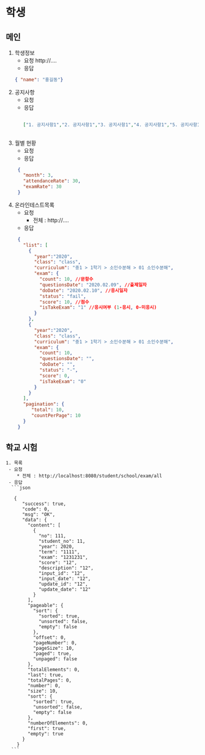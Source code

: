 
# 학생
## 메인
  1. 학생정보
     - 요청
       http://....
     - 응답
      ```json
      { "name": "홍길동"}
      ``` 
  2. 공지사항
     - 요청
     - 응답
      ```json
       
         ["1. 공지사항1","2. 공지사항1","3. 공지사항1","4. 공지사항1","5. 공지사항1"]
       
       ```
  3. 월별 현황
     - 요청
     - 응답
      ```json
       {
         "month": 3,
         "attendanceRate": 30,
         "examRate": 30 
       }
      ```
  4. 온라인테스트목록
     - 요청
        * 전체 : http://....
     - 응답
      ```json
       {
         "list": [
           {
             "year":"2020",
             "class": "class",
             "curriculum": "중1 > 1학기 > 소인수분해 > 01 소인수분해",
             "exam": {
               "count": 10, //문항수
               "questionsDate": "2020.02.09", //출제일자
               "doDate": "2020.02.10", //응시일자
               "status": "fail", 
               "score": 10, //점수
               "isTakeExam": "1" //응시여부 (1-응시, 0-미응시)
             }
           },
           {
             "year":"2020",
             "class": "class",
             "curriculum": "중1 > 1학기 > 소인수분해 > 01 소인수분해",
             "exam": {
               "count": 10,
               "questionsDate": "",
               "doDate": "",
               "status": "-",
               "score": 0,
               "isTakeExam": "0"
             }
           }
         ],
         "pagination": {
            "total": 10,
            "countPerPage": 10  
         } 
       }
      ```
## 학교 시험
	1. 목록
	 - 요청
        * 전체 : http://localhost:8080/student/school/exam/all
     - 응답
      ```json
       
       {
		  "success": true,
		  "code": 0,
		  "msg": "OK",
		  "data": {
		    "content": [
		      {
		      	"no": 111,
		      	"student_no": 11,
		      	"year": 2020,
		      	"term": "1111",
		      	"exam": "1231231",
		      	"score": "12",
		      	"description": "12",
		      	"input_id": "12",
		      	"input_date": "12",
		      	"update_id": "12",
		      	"update_date": "12"
		      }
		    ],
		    "pageable": {
		      "sort": {
		        "sorted": true,
		        "unsorted": false,
		        "empty": false
		      },
		      "offset": 0,
		      "pageNumber": 0,
		      "pageSize": 10,
		      "paged": true,
		      "unpaged": false
		    },
		    "totalElements": 0,
		    "last": true,
		    "totalPages": 0,
		    "number": 0,
		    "size": 10,
		    "sort": {
		      "sorted": true,
		      "unsorted": false,
		      "empty": false
		    },
		    "numberOfElements": 0,
		    "first": true,
		    "empty": true
		  }
		}
      ```